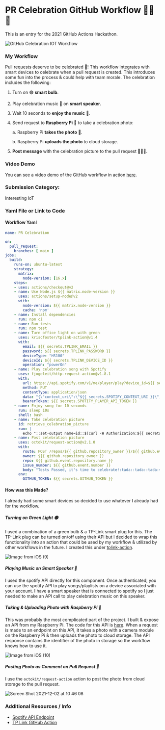 # PR Celebration GitHub Workflow 🎉🎉🎉

This is an entry for the 2021 GitHub Actions Hackathon.

![GitHub Celebration IOT Workflow](https://user-images.githubusercontent.com/17026751/144413207-cf86613a-18c9-439b-a09b-a8a4e6359042.png)

### My Workflow

Pull requests deserve to be celebrated 🎉! This workflow integrates with smart devices to celebrate when a pull request is created. This introduces some fun into the process & could help with team morale. The celebration includes the following:

1. Turn on 🟢 **smart bulb**.
2. Play celebration music 🎵 on **smart speaker**.
3. Wait 10 seconds to **enjoy the music** 🕺.
4. Send request to **Raspberry Pi** 🥧 to take a celebration photo:

    a. Raspberry Pi **takes the photo** 📸.

    b. Raspberry Pi **uploads the photo** to cloud storage.

5. **Post message** with the celebration picture to the pull request 🎉🎉🎉.

### Video Demo

You can see a video demo of the GitHub workflow in action [here](https://youtu.be/LYscH7z0g6M).

### Submission Category: 

Interesting IoT

### Yaml File or Link to Code

#### Workflow Yaml

``` yaml
name: PR Celebration

on:
  pull_request:
    branches: [ main ]
jobs:
  build:
    runs-on: ubuntu-latest
    strategy:
      matrix:
        node-version: [16.x]
    steps:
    - uses: actions/checkout@v2
    - name: Use Node.js ${{ matrix.node-version }}
      uses: actions/setup-node@v2
      with:
        node-version: ${{ matrix.node-version }}
        cache: 'npm'
    - name: Install dependencies
      run: npm ci
    - name: Run tests
      run: npm test
    - name: Turn office light on with green
      uses: kriscfoster/tplink-action@v1.4
      with:
        email: ${{ secrets.TPLINK_EMAIL }}
        password: ${{ secrets.TPLINK_PASSWORD }}
        deviceType: "HS100"
        deviceId: ${{ secrets.TPLINK_DEVICE_ID }}
        operation: "powerOn"
    - name: Play celebration song with Spotify
      uses: fjogeleit/http-request-action@v1.8.1
      with:
        url: https://api.spotify.com/v1/me/player/play?device_id=${{ secrets.SPOTIFY_DEVICE_ID }}
        method: PUT
        contentType: application/json
        data: "{\"context_uri\":\"${{ secrets.SPOTIFY_CONTEXT_URI }}\",\"offset\":{\"position\":0},\"position_ms\":0}"
        bearerToken: ${{ secrets.SPOTIFY_PLAYER_API_TOKEN }}
    - name: Enjoy song for 10 seconds
      run: sleep 10s
      shell: bash
    - name: Take celebration picture
      id: retrieve_celebration_picture
      run: |
        echo "::set-output name=id::$(curl -H Authorization:${{ secrets.AUTHORIZATION_TOKEN }} ${{ secrets.PI_ENDPOINT }} | jq .id | tr -d '"')"
    - name: Post celebration picture
      uses: octokit/request-action@v2.1.0
      with:
        route: POST /repos/${{ github.repository_owner }}/${{ github.event.repository.name }}/issues/${{ github.event.number }}/comments
        owner: ${{ github.repository_owner }}
        repo: ${{ github.event.repository.name }}
        issue_number: ${{ github.event.number }}
        body: "Tests Passed, it's time to celebrate!:tada::tada::tada:<br />![image](https://drive.google.com/uc?export=view&id=${{ steps.retrieve_celebration_picture.outputs.id }})"
      env:
        GITHUB_TOKEN: ${{ secrets.GITHUB_TOKEN }}
```

#### How was this Made?

I already had some smart devices so decided to use whatever I already had for the workflow.

##### Turning on Green Light 🟢

I used a combination of a green bulb & a TP-Link smart plug for this. The TP-Link plug can be turned on/off using their API but I decided to wrap this functionality into an action that could be used by my workflow & utilized by other workflows in the future. I created this under [tplink-action](https://github.com/kriscfoster/tplink-action).

![Image from iOS (9)](https://user-images.githubusercontent.com/17026751/144415760-4bf71f7d-9823-4843-a93c-c7728d41ed10.jpg)

##### Playing Music on Smart Speaker 🎵

I used the spotify API directly for this component. Once authenticated, you can use the spotify API to play songs/playlists on a device associated with your account. I have a smart speaker that is connected to spotify so I just needed to make an API call to play celebration music on this speaker.

##### Taking & Uploading Photo with Raspberry Pi 🥧

This was probably the most complicated part of the project. I built & expose an API from my Raspberry Pi. The code for this API is [here](https://github.com/kriscfoster/pr-celebration-github-workflow/tree/main/rpi-automation). When a request is made to an endpoint on this API, it takes a photo with a camera module on the Raspberry Pi & then uploads the photo to cloud storage. The API response contains the identifier of the photo in storage so the workflow knows how to use it.

![Image from iOS (10)](https://user-images.githubusercontent.com/17026751/144416350-3a42ac00-0c35-4362-b275-b52939574abe.jpg)

##### Posting Photo as Comment on Pull Request 🎉

I use the `octokit/request-action` action to post the photo from cloud storage to the pull request.

![Screen Shot 2021-12-02 at 10 46 08](https://user-images.githubusercontent.com/17026751/144416136-95d1c2ea-56a4-428c-9155-518ed6a58111.png)

### Additional Resources / Info

- [Spotify API Endpoint](https://developer.spotify.com/console/put-play)
- [TP Link GitHub Action](https://github.com/kriscfoster/tplink-action)
